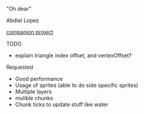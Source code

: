 "Oh dear"

Abdiel Lopez

[companion project](https://github.com/PaperPrototype/voxels-unity)

TODO
- explain triangle index offset, and vertexOffset?

Requested
- Good performance
- Usage of sprites (able to do side specific sprites)
- Multiple layers
- mulible chunks
- Chunk ticks to update stuff like water 
